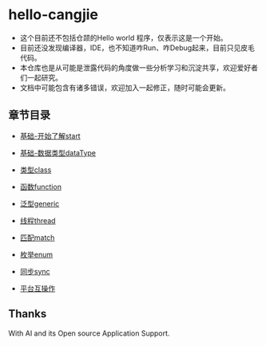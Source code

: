 # hello-cangjie

- 这个目前还不包括仓颉的Hello world 程序，仅表示这是一个开始。
- 目前还没发现编译器，IDE，也不知道咋Run、咋Debug起来，目前只见皮毛代码。
- 本仓库也是从可能是泄露代码的角度做一些分析学习和沉淀共享，欢迎爱好者们一起研究。
- 文档中可能包含有诸多错误，欢迎加入一起修正，随时可能会更新。


## 章节目录

- [基础-开始了解start](./docs/basic.md) 

- [基础-数据类型dataType](./docs/data-type.md)

- [类型class](./docs/class.md)

- [函数function](./docs/data-type.md)

- [泛型generic](./docs/generic.md)

- [线程thread](./docs/thread.md)

- [匹配match](./docs/match.md)

- [枚举enum](./docs/enum.md)

- [同步sync](./docs/sync.md)

- [平台互操作](./docs/interoperate.md)


## Thanks 

With AI and its Open source Application Support.
